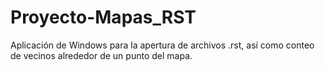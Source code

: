 # Proyecto-Mapas_RST
Aplicación de Windows para la apertura de archivos .rst, así como conteo de vecinos alrededor de un punto del mapa.
